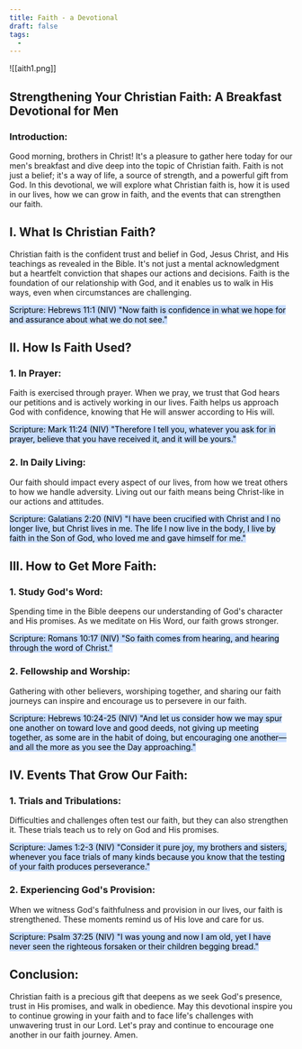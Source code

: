 ```yaml
---
title: Faith - a Devotional
draft: false
tags:
  - 
---
```

![[aith1.png]]
## Strengthening Your Christian Faith: A Breakfast Devotional for Men

### Introduction:

Good morning, brothers in Christ! It's a pleasure to gather here today for our men's breakfast and dive deep into the topic of Christian faith. Faith is not just a belief; it's a way of life, a source of strength, and a powerful gift from God. In this devotional, we will explore what Christian faith is, how it is used in our lives, how we can grow in faith, and the events that can strengthen our faith.

## I. What Is Christian Faith?

Christian faith is the confident trust and belief in God, Jesus Christ, and His teachings as revealed in the Bible. It's not just a mental acknowledgment but a heartfelt conviction that shapes our actions and decisions. Faith is the foundation of our relationship with God, and it enables us to walk in His ways, even when circumstances are challenging.

<mark style="background: #ADCCFFA6;">Scripture: Hebrews 11:1 (NIV)
"Now faith is confidence in what we hope for and assurance about what we do not see."</mark>

## II. How Is Faith Used?

### 1. In Prayer:
Faith is exercised through prayer. When we pray, we trust that God hears our petitions and is actively working in our lives. Faith helps us approach God with confidence, knowing that He will answer according to His will.

<mark style="background: #ADCCFFA6;">Scripture: Mark 11:24 (NIV)
"Therefore I tell you, whatever you ask for in prayer, believe that you have received it, and it will be yours."</mark>

### 2. In Daily Living:
Our faith should impact every aspect of our lives, from how we treat others to how we handle adversity. Living out our faith means being Christ-like in our actions and attitudes.

<mark style="background: #ADCCFFA6;">Scripture: Galatians 2:20 (NIV)
"I have been crucified with Christ and I no longer live, but Christ lives in me. The life I now live in the body, I live by faith in the Son of God, who loved me and gave himself for me."</mark>

## III. How to Get More Faith:

### 1. Study God's Word:
Spending time in the Bible deepens our understanding of God's character and His promises. As we meditate on His Word, our faith grows stronger.

<mark style="background: #ADCCFFA6;">Scripture: Romans 10:17 (NIV)
"So faith comes from hearing, and hearing through the word of Christ."</mark>

### 2. Fellowship and Worship:
Gathering with other believers, worshiping together, and sharing our faith journeys can inspire and encourage us to persevere in our faith.

<mark style="background: #ADCCFFA6;">Scripture: Hebrews 10:24-25 (NIV)
"And let us consider how we may spur one another on toward love and good deeds, not giving up meeting together, as some are in the habit of doing, but encouraging one another—and all the more as you see the Day approaching."</mark>

## IV. Events That Grow Our Faith:

### 1. Trials and Tribulations:
Difficulties and challenges often test our faith, but they can also strengthen it. These trials teach us to rely on God and His promises.

<mark style="background: #ADCCFFA6;">Scripture: James 1:2-3 (NIV)
"Consider it pure joy, my brothers and sisters, whenever you face trials of many kinds because you know that the testing of your faith produces perseverance."</mark>

### 2. Experiencing God's Provision:
When we witness God's faithfulness and provision in our lives, our faith is strengthened. These moments remind us of His love and care for us.

<mark style="background: #ADCCFFA6;">Scripture: Psalm 37:25 (NIV)
"I was young and now I am old, yet I have never seen the righteous forsaken or their children begging bread."</mark>

## Conclusion:
Christian faith is a precious gift that deepens as we seek God's presence, trust in His promises, and walk in obedience. May this devotional inspire you to continue growing in your faith and to face life's challenges with unwavering trust in our Lord. Let's pray and continue to encourage one another in our faith journey. Amen.

